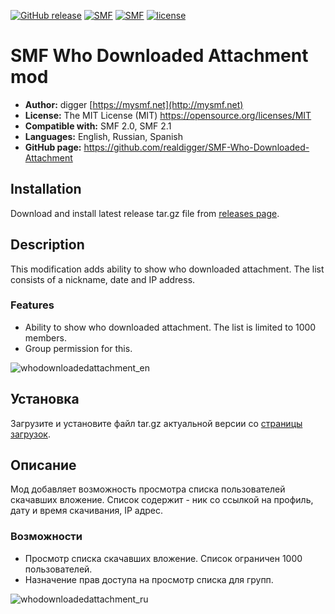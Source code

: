[![GitHub release](https://img.shields.io/github/release/realdigger/SMF-Who-Downloaded-Attachment.svg)](https://github.com/realdigger/SMF-Who-Downloaded-Attachment/releases)
[![SMF](https://img.shields.io/badge/SMF-2.0-blue.svg?style==flat)](https://simplemachines.org)
[![SMF](https://img.shields.io/badge/SMF-2.1-blue.svg?style==flat)](https://simplemachines.org)
[![license](https://img.shields.io/github/license/realdigger/SMF-Who-Downloaded-Attachment.svg)](https://github.com/realdigger/SMF-Who-Downloaded-Attachment/blob/master/LICENSE.txt)
# SMF Who Downloaded Attachment mod
* **Author:** digger [https://mysmf.net](http://mysmf.net)
* **License:** The MIT License (MIT) https://opensource.org/licenses/MIT
* **Compatible with:** SMF 2.0, SMF 2.1
* **Languages:** English, Russian, Spanish
* **GitHub page:** https://github.com/realdigger/SMF-Who-Downloaded-Attachment

## Installation  
Download and install latest release tar.gz file from [releases page](https://github.com/realdigger/SMF-Who-Downloaded-Attachment/releases).

## Description
This modification adds ability to show who downloaded attachment. The list consists of a nickname, date and IP address.

### Features
* Ability to show who downloaded attachment. The list is limited to 1000 members.
* Group permission for this.

![whodownloadedattachment_en](https://cloud.githubusercontent.com/assets/1187218/26278437/a9788b62-3dab-11e7-98b4-a8a8ff6110df.png)

## Установка    
Загрузите и установите файл tar.gz актуальной версии со [страницы загрузок](https://github.com/realdigger/SMF-Who-Downloaded-Attachment/releases).

## Описание
Мод добавляет возможность просмотра списка пользователей скачавших вложение. Список содержит - ник со ссылкой на профиль, дату и время скачивания, IP адрес.

### Возможности
* Просмотр списка скачавших вложение. Список ограничен 1000 пользователей.
* Назначение прав доступа на просмотр списка для групп.

![whodownloadedattachment_ru](https://cloud.githubusercontent.com/assets/1187218/26278438/a9a0c8de-3dab-11e7-997a-663a4f5cfeb6.png)